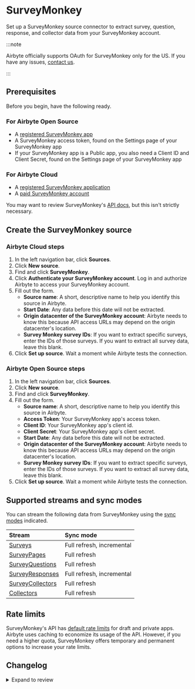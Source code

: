 # SurveyMonkey

Set up a SurveyMonkey source connector to extract survey, question, response, and collector data from your SurveyMonkey account.

:::note

Airbyte officially supports OAuth for SurveyMonkey only for the US. If you have any issues, [contact us](https://support.airbyte.com/).

:::

## Prerequisites

Before you begin, have the following ready.

<!-- env:oss -->
### For Airbyte Open Source

- A [registered SurveyMonkey app](https://developer.surveymonkey.com/apps/)
- A SurveyMonkey access token, found on the Settings page of your SurveyMonkey app
- If your SurveyMonkey app is a Public app, you also need a Client ID and Client Secret, found on the Settings page of your SurveyMonkey app
<!-- /env:oss -->

<!-- env:cloud -->
### For Airbyte Cloud

- A [registered SurveyMonkey application](https://developer.surveymonkey.com/apps/)
- A [paid SurveyMonkey account](https://www.surveymonkey.com/pricing/)
<!-- /env:cloud -->

You may want to review SurveyMonkey's [API docs](https://developer.surveymonkey.com/api/v3/#getting-started), but this isn't strictly necessary.

## Create the SurveyMonkey source

<!-- env:cloud -->
### Airbyte Cloud steps

1. In the left navigation bar, click **Sources**. 
2. Click **New source**.
3. Find and click **SurveyMonkey**.
4. Click **Authenticate your SurveyMonkey account**. Log in and authorize Airbyte to access your SurveyMonkey account.
5. Fill out the form.
    - **Source name**: A short, descriptive name to help you identify this source in Airbyte.
    - **Start Date**: Any data before this date will not be extracted.
    - **Origin datacenter of the SurveyMonkey account**: Airbyte needs to know this because API access URLs may depend on the origin datacenter's location.
    - **Survey Monkey survey IDs**: If you want to extract specific surveys, enter the IDs of those surveys. If you want to extract all survey data, leave this blank.
6. Click **Set up source**. Wait a moment while Airbyte tests the connection.
<!-- /env:cloud -->

<!-- env:oss -->
### Airbyte Open Source steps

1. In the left navigation bar, click **Sources**. 
2. Click **New source**.
3. Find and click **SurveyMonkey**.
4. Fill out the form.
    - **Source name**: A short, descriptive name to help you identify this source in Airbyte.
    - **Access Token**: Your SurveyMonkey app's access token.
    - **Client ID**: Your SurveyMonkey app's client id.
    - **Client Secret**: Your SurveyMonkey app's client secret.
    - **Start Date**: Any data before this date will not be extracted.
    - **Origin datacenter of the SurveyMonkey account**: Airbyte needs to know this because API access URLs may depend on the origin datacenter's location.
    - **Survey Monkey survey IDs**: If you want to extract specific surveys, enter the IDs of those surveys. If you want to extract all survey data, leave this blank.
6. Click **Set up source**. Wait a moment while Airbyte tests the connection.
<!-- /env:oss -->

## Supported streams and sync modes

You can stream the following data from SurveyMonkey using the [sync modes](/using-airbyte/core-concepts/sync-modes/) indicated.

| Stream | Sync mode |
| :------ | :--------- |
| [Surveys](https://api.surveymonkey.com/v3/docs?shell#api-endpoints-get-surveys) | Full refresh, incremental | 
| [SurveyPages](https://api.surveymonkey.com/v3/docs?shell#api-endpoints-get-surveys-survey_id-pages) | Full refresh | 
| [SurveyQuestions](https://api.surveymonkey.com/v3/docs?shell#api-endpoints-get-surveys-survey_id-pages-page_id-questions) | Full refresh | 
| [SurveyResponses](https://api.surveymonkey.com/v3/docs?shell#api-endpoints-get-surveys-id-responses-bulk) | Full refresh, incremental | 
| [SurveyCollectors](https://api.surveymonkey.com/v3/docs?shell#api-endpoints-get-surveys-survey_id-collectors) | Full refresh |
| [Collectors](https://api.surveymonkey.com/v3/docs?shell#api-endpoints-get-collectors-collector_id-) | Full refresh | 

## Rate limits

SurveyMonkey's API has [default rate limits](https://developer.surveymonkey.com/api/v3/#request-and-response-limits) for draft and private apps. Airbyte uses caching to economize its usage of the API. However, if you need a higher quota, SurveyMonkey offers temporary and permanent options to increase your rate limits.

## Changelog

<details>
  <summary>Expand to review</summary>

| Version | Date       | Pull Request                                             | Subject                                                                          |
| :------ | :--------- | :------------------------------------------------------- | :------------------------------------------------------------------------------- |
| 0.3.37 | 2025-04-12 | [54085](https://github.com/airbytehq/airbyte/pull/54085) | Update dependencies |
| 0.3.36 | 2025-02-01 | [53050](https://github.com/airbytehq/airbyte/pull/53050) | Update dependencies |
| 0.3.35 | 2025-01-25 | [51993](https://github.com/airbytehq/airbyte/pull/51993) | Update dependencies |
| 0.3.34 | 2025-01-11 | [51412](https://github.com/airbytehq/airbyte/pull/51412) | Update dependencies |
| 0.3.33 | 2025-01-04 | [50936](https://github.com/airbytehq/airbyte/pull/50936) | Update dependencies |
| 0.3.32 | 2024-12-28 | [50760](https://github.com/airbytehq/airbyte/pull/50760) | Update dependencies |
| 0.3.31 | 2024-12-21 | [49774](https://github.com/airbytehq/airbyte/pull/49774) | Update dependencies |
| 0.3.30 | 2024-12-12 | [49399](https://github.com/airbytehq/airbyte/pull/49399) | Starting with this version, the Docker image is now rootless. Please note that this and future versions will not be compatible with Airbyte versions earlier than 0.64 |
| 0.3.29 | 2024-11-04 | [48168](https://github.com/airbytehq/airbyte/pull/48168) | Update dependencies |
| 0.3.28 | 2024-10-29 | [47754](https://github.com/airbytehq/airbyte/pull/47754) | Update dependencies |
| 0.3.27 | 2024-10-28 | [47073](https://github.com/airbytehq/airbyte/pull/47073) | Update dependencies |
| 0.3.26 | 2024-10-12 | [46801](https://github.com/airbytehq/airbyte/pull/46801) | Update dependencies |
| 0.3.25 | 2024-10-05 | [46448](https://github.com/airbytehq/airbyte/pull/46448) | Update dependencies |
| 0.3.24 | 2024-09-28 | [46129](https://github.com/airbytehq/airbyte/pull/46129) | Update dependencies |
| 0.3.23 | 2024-09-21 | [45770](https://github.com/airbytehq/airbyte/pull/45770) | Update dependencies |
| 0.3.22 | 2024-09-14 | [45519](https://github.com/airbytehq/airbyte/pull/45519) | Update dependencies |
| 0.3.21 | 2024-09-07 | [45316](https://github.com/airbytehq/airbyte/pull/45316) | Update dependencies |
| 0.3.20 | 2024-08-31 | [45002](https://github.com/airbytehq/airbyte/pull/45002) | Update dependencies |
| 0.3.19 | 2024-08-24 | [44629](https://github.com/airbytehq/airbyte/pull/44629) | Update dependencies |
| 0.3.18 | 2024-08-17 | [44343](https://github.com/airbytehq/airbyte/pull/44343) | Update dependencies |
| 0.3.17 | 2024-08-12 | [43759](https://github.com/airbytehq/airbyte/pull/43759) | Update dependencies |
| 0.3.16 | 2024-08-10 | [43698](https://github.com/airbytehq/airbyte/pull/43698) | Update dependencies |
| 0.3.15 | 2024-08-03 | [43107](https://github.com/airbytehq/airbyte/pull/43107) | Update dependencies |
| 0.3.14 | 2024-07-27 | [42752](https://github.com/airbytehq/airbyte/pull/42752) | Update dependencies |
| 0.3.13 | 2024-07-20 | [42308](https://github.com/airbytehq/airbyte/pull/42308) | Update dependencies |
| 0.3.12 | 2024-07-13 | [41701](https://github.com/airbytehq/airbyte/pull/41701) | Update dependencies |
| 0.3.11 | 2024-07-10 | [41352](https://github.com/airbytehq/airbyte/pull/41352) | Update dependencies |
| 0.3.10 | 2024-07-09 | [41258](https://github.com/airbytehq/airbyte/pull/41258) | Update dependencies |
| 0.3.9 | 2024-07-06 | [40958](https://github.com/airbytehq/airbyte/pull/40958) | Update dependencies |
| 0.3.8 | 2024-06-26 | [40549](https://github.com/airbytehq/airbyte/pull/40549) | Migrate off deprecated auth package |
| 0.3.7 | 2024-06-25 | [40298](https://github.com/airbytehq/airbyte/pull/40298) | Update dependencies |
| 0.3.6 | 2024-06-22 | [40031](https://github.com/airbytehq/airbyte/pull/40031) | Update dependencies |
| 0.3.5 | 2024-06-07 | [39329](https://github.com/airbytehq/airbyte/pull/39329) | Add `CheckpointMixin` for state management |
| 0.3.4 | 2024-06-06 | [39244](https://github.com/airbytehq/airbyte/pull/39244) | [autopull] Upgrade base image to v1.2.2 |
| 0.3.3 | 2024-05-22 | [38559](https://github.com/airbytehq/airbyte/pull/38559) | Migrate Python stream authenticator to `requests_native_auth` package |
| 0.3.2 | 2024-05-20 | [38244](https://github.com/airbytehq/airbyte/pull/38244) | Replace AirbyteLogger with logging.Logger and upgrade base image |
| 0.3.1 | 2024-04-24 | [36664](https://github.com/airbytehq/airbyte/pull/36664) | Schema descriptions and CDK 0.80.0 |
| 0.3.0 | 2024-02-22 | [35561](https://github.com/airbytehq/airbyte/pull/35561) | Migrate connector to low-code |
| 0.2.4 | 2024-02-12 | [35168](https://github.com/airbytehq/airbyte/pull/35168) | Manage dependencies with Poetry |
| 0.2.3 | 2023-10-19 | [31599](https://github.com/airbytehq/airbyte/pull/31599) | Base image migration: remove Dockerfile and use the python-connector-base image |
| 0.2.2 | 2023-05-12 | [26024](https://github.com/airbytehq/airbyte/pull/26024) | Fix dependencies conflict |
| 0.2.1 | 2023-04-27 | [25109](https://github.com/airbytehq/airbyte/pull/25109) | Fix add missing params to stream `SurveyResponses` |
| 0.2.0 | 2023-04-18 | [23721](https://github.com/airbytehq/airbyte/pull/23721) | Add `SurveyCollectors` and `Collectors` stream |
| 0.1.16 | 2023-04-13 | [25080](https://github.com/airbytehq/airbyte/pull/25080) | Fix spec.json required fields and update schema for surveys and survey_responses |
| 0.1.15 | 2023-02-11 | [22865](https://github.com/airbytehq/airbyte/pull/22865) | Specified date formatting in specification |
| 0.1.14 | 2023-01-27 | [22024](https://github.com/airbytehq/airbyte/pull/22024) | Set `AvailabilityStrategy` for streams explicitly to `None` |
| 0.1.13 | 2022-11-29 | [19868](https://github.com/airbytehq/airbyte/pull/19868) | Fix OAuth flow urls |
| 0.1.12 | 2022-10-13 | [17964](https://github.com/airbytehq/airbyte/pull/17964) | Add OAuth for Eu and Ca |
| 0.1.11 | 2022-09-28 | [17326](https://github.com/airbytehq/airbyte/pull/17326) | Migrate to per-stream states |
| 0.1.10 | 2022-09-14 | [16706](https://github.com/airbytehq/airbyte/pull/16706) | Fix 404 error when handling nonexistent surveys |
| 0.1.9   | 2022-07-28 | [13046](https://github.com/airbytehq/airbyte/pull/14998) | Fix state for response stream, fixed backoff behaviour, added unittest           |
| 0.1.8   | 2022-05-20 | [13046](https://github.com/airbytehq/airbyte/pull/13046) | Fix incremental streams                                                          |
| 0.1.7   | 2022-02-24 | [8768](https://github.com/airbytehq/airbyte/pull/8768)   | Add custom survey IDs to limit API calls                                         |
| 0.1.6   | 2022-01-14 | [9508](https://github.com/airbytehq/airbyte/pull/9508)   | Scopes change                                                                    |
| 0.1.5   | 2021-12-28 | [8628](https://github.com/airbytehq/airbyte/pull/8628)   | Update fields in source-connectors specifications                                |
| 0.1.4   | 2021-11-11 | [7868](https://github.com/airbytehq/airbyte/pull/7868)   | Improve 'check' using '/users/me' API call                                       |
| 0.1.3   | 2021-11-01 | [7433](https://github.com/airbytehq/airbyte/pull/7433)   | Remove unsused oAuth flow parameters                                             |
| 0.1.2   | 2021-10-27 | [7433](https://github.com/airbytehq/airbyte/pull/7433)   | Add OAuth support                                                                |
| 0.1.1   | 2021-09-10 | [5983](https://github.com/airbytehq/airbyte/pull/5983)   | Fix caching for gzip compressed http response                                    |
| 0.1.0   | 2021-07-06 | [4097](https://github.com/airbytehq/airbyte/pull/4097)   | Initial Release                                                                  |

</details>
